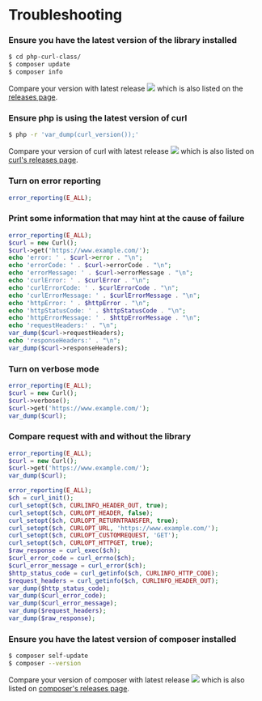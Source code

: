 # Troubleshooting

### Ensure you have the latest version of the library installed

```bash
$ cd php-curl-class/
$ composer update
$ composer info
```
Compare your version with latest release ![](https://img.shields.io/github/v/release/php-curl-class/php-curl-class.svg?style=flat-square&color=rgba(0,0,0,0)&label=) which is also listed on the [releases page](https://github.com/php-curl-class/php-curl-class/releases).

### Ensure php is using the latest version of curl

```bash
$ php -r 'var_dump(curl_version());'
```

Compare your version of curl with latest release ![](https://img.shields.io/github/v/release/curl/curl.svg?style=flat-square&color=rgba(0,0,0,0)&label=) which is also listed on [curl's releases page](https://github.com/curl/curl/releases).

### Turn on error reporting

```php
error_reporting(E_ALL);
```

### Print some information that may hint at the cause of failure

```php
error_reporting(E_ALL);
$curl = new Curl();
$curl->get('https://www.example.com/');
echo 'error: ' . $curl->error . "\n";
echo 'errorCode: ' . $curl->errorCode . "\n";
echo 'errorMessage: ' . $curl->errorMessage . "\n";
echo 'curlError: ' . $curlError . "\n";
echo 'curlErrorCode: ' . $curlErrorCode . "\n";
echo 'curlErrorMessage: ' . $curlErrorMessage . "\n";
echo 'httpError: ' . $httpError . "\n";
echo 'httpStatusCode: ' . $httpStatusCode . "\n";
echo 'httpErrorMessage: ' . $httpErrorMessage . "\n";
echo 'requestHeaders:' . "\n";
var_dump($curl->requestHeaders);
echo 'responseHeaders:' . "\n";
var_dump($curl->responseHeaders);
```

### Turn on verbose mode

```php
error_reporting(E_ALL);
$curl = new Curl();
$curl->verbose();
$curl->get('https://www.example.com/');
var_dump($curl);
```

### Compare request with and without the library

```php
error_reporting(E_ALL);
$curl = new Curl();
$curl->get('https://www.example.com/');
var_dump($curl);
```

```php
error_reporting(E_ALL);
$ch = curl_init();
curl_setopt($ch, CURLINFO_HEADER_OUT, true);
curl_setopt($ch, CURLOPT_HEADER, false);
curl_setopt($ch, CURLOPT_RETURNTRANSFER, true);
curl_setopt($ch, CURLOPT_URL, 'https://www.example.com/');
curl_setopt($ch, CURLOPT_CUSTOMREQUEST, 'GET');
curl_setopt($ch, CURLOPT_HTTPGET, true);
$raw_response = curl_exec($ch);
$curl_error_code = curl_errno($ch);
$curl_error_message = curl_error($ch);
$http_status_code = curl_getinfo($ch, CURLINFO_HTTP_CODE);
$request_headers = curl_getinfo($ch, CURLINFO_HEADER_OUT);
var_dump($http_status_code);
var_dump($curl_error_code);
var_dump($curl_error_message);
var_dump($request_headers);
var_dump($raw_response);
```

### Ensure you have the latest version of composer installed

```bash
$ composer self-update
$ composer --version
```

Compare your version of composer with latest release ![](https://img.shields.io/github/v/release/composer/composer.svg?style=flat-square&color=rgba(0,0,0,0)&label=) which is also listed on [composer's releases page](https://github.com/composer/composer/releases).
